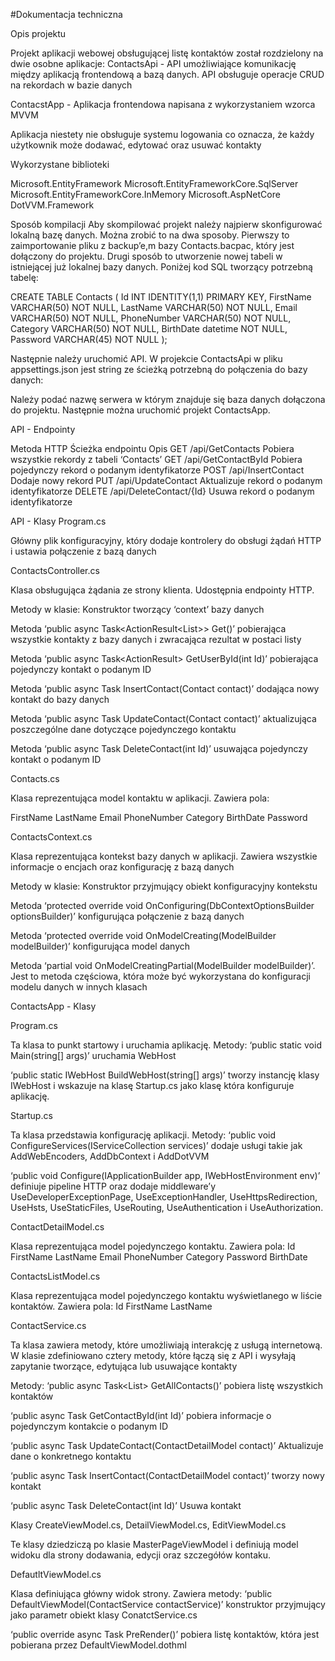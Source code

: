 #Dokumentacja techniczna

Opis projektu

Projekt aplikacji webowej obsługującej listę kontaktów został rozdzielony na dwie osobne aplikacje:
ContactsApi - API umożliwiające komunikację między aplikacją frontendową a bazą danych. API obsługuje operacje CRUD na rekordach w bazie danych

ContacstApp - Aplikacja frontendowa napisana z wykorzystaniem wzorca MVVM

Aplikacja niestety nie obsługuje systemu logowania co oznacza, że każdy użytkownik może dodawać, edytować oraz usuwać kontakty

Wykorzystane biblioteki

Microsoft.EntityFramework
Microsoft.EntityFrameworkCore.SqlServer
Microsoft.EntityFrameworkCore.InMemory
Microsoft.AspNetCore
DotVVM.Framework


Sposób kompilacji
Aby skompilować projekt należy najpierw skonfigurować lokalną bazę danych. Można zrobić to na dwa sposoby. Pierwszy to zaimportowanie pliku z backup’e,m bazy Contacts.bacpac, który jest dołączony do projektu. Drugi sposób to utworzenie nowej tabeli w istniejącej już lokalnej bazy danych. Poniżej kod SQL tworzący potrzebną tabelę:

CREATE TABLE Contacts (
  Id INT IDENTITY(1,1) PRIMARY KEY,
  FirstName VARCHAR(50) NOT NULL,
  LastName VARCHAR(50) NOT NULL,
  Email VARCHAR(50) NOT NULL,
  PhoneNumber VARCHAR(50) NOT NULL,
  Category VARCHAR(50) NOT NULL,
  BirthDate datetime NOT NULL,
  Password VARCHAR(45) NOT NULL
);

Następnie należy uruchomić API. W projekcie ContactsApi w pliku appsettings.json jest string ze ścieżką potrzebną do połączenia do bazy danych:

Należy podać nazwę serwera w którym znajduje się baza danych dołączona do projektu.
Następnie można uruchomić projekt ContactsApp.











API - Endpointy


Metoda HTTP
Ścieżka endpointu
Opis
GET
/api/GetContacts
Pobiera wszystkie rekordy z tabeli ‘Contacts’
GET
/api/GetContactById
Pobiera pojedynczy rekord o podanym identyfikatorze
POST
/api/InsertContact
Dodaje nowy rekord
PUT
/api/UpdateContact
Aktualizuje rekord o podanym identyfikatorze
DELETE
/api/DeleteContact/{Id}
Usuwa rekord o podanym identyfikatorze


API - Klasy
Program.cs

Główny plik konfiguracyjny, który dodaje kontrolery do obsługi żądań HTTP i ustawia połączenie z bazą danych

ContactsController.cs 

Klasa obsługująca żądania ze strony klienta. Udostępnia endpointy HTTP. 

Metody w klasie:
Konstruktor tworzący ‘context’ bazy danych

Metoda ‘public async Task<ActionResult<List<Contact>>> Get()’ pobierająca wszystkie kontakty z bazy danych i zwracająca rezultat w postaci listy

Metoda ‘public async Task<ActionResult<Contact>> GetUserById(int Id)’  pobierająca pojedynczy kontakt o podanym ID

Metoda ‘public async Task<HttpStatusCode> InsertContact(Contact contact)’ dodająca nowy kontakt do bazy danych

Metoda ‘public async Task<HttpStatusCode> UpdateContact(Contact contact)’  aktualizująca poszczególne dane dotyczące pojedynczego kontaktu

Metoda ‘public async Task<HttpStatusCode> DeleteContact(int Id)’ usuwająca pojedynczy kontakt o podanym ID


Contacts.cs 

Klasa reprezentująca model kontaktu w aplikacji. Zawiera pola:

FirstName
LastName
Email
PhoneNumber
Category
BirthDate
Password

ContactsContext.cs 

Klasa reprezentująca kontekst bazy danych w aplikacji. Zawiera wszystkie informacje o encjach oraz konfigurację z bazą danych

Metody w klasie:
Konstruktor przyjmujący obiekt konfiguracyjny kontekstu

Metoda ‘protected override void OnConfiguring(DbContextOptionsBuilder optionsBuilder)’  konfigurująca połączenie z bazą danych

Metoda ‘protected override void OnModelCreating(ModelBuilder modelBuilder)’ konfigurująca model danych

Metoda ‘partial void OnModelCreatingPartial(ModelBuilder modelBuilder)’. Jest to metoda częściowa, która może być wykorzystana do konfiguracji modelu danych w innych klasach


ContactsApp - Klasy

Program.cs 

Ta klasa to punkt startowy i uruchamia aplikację.
Metody:
 ‘public static void Main(string[] args)’ uruchamia WebHost

‘public static IWebHost BuildWebHost(string[] args)’  tworzy instancję klasy IWebHost i wskazuje na klasę Startup.cs jako klasę która konfiguruje aplikację.








Startup.cs
 
Ta klasa przedstawia konfigurację aplikacji. Metody:
‘public void ConfigureServices(IServiceCollection services)’ dodaje usługi takie jak AddWebEncoders, AddDbContext i AddDotVVM

‘public void Configure(IApplicationBuilder app, IWebHostEnvironment env)’  definiuje pipeline HTTP oraz dodaje middleware’y  UseDeveloperExceptionPage, UseExceptionHandler, UseHttpsRedirection, UseHsts, UseStaticFiles, UseRouting, UseAuthentication i UseAuthorization.
	
ContactDetailModel.cs 

Klasa reprezentująca model pojedynczego kontaktu. Zawiera pola:
Id
FirstName
LastName
Email
PhoneNumber
Category
Password
BirthDate

ContactsListModel.cs 

Klasa reprezentująca model pojedynczego kontaktu wyświetlanego w liście kontaktów. Zawiera pola:
Id
FirstName
LastName

ContactService.cs 

Ta klasa zawiera metody, które umożliwiają interakcję z usługą internetową.
W klasie zdefiniowano cztery metody, które łączą się z API i wysyłają zapytanie tworzące, edytująca lub usuwające kontakty

Metody:
‘public async Task<List<ContactsListModel>> GetAllContacts()’  pobiera listę wszystkich kontaktów

‘public async Task<ContactDetailModel> GetContactById(int Id)’ pobiera informacje o pojedynczym kontakcie o podanym ID

‘public async Task UpdateContact(ContactDetailModel contact)’ Aktualizuje dane o konkretnego kontaktu

‘public async Task InsertContact(ContactDetailModel contact)’ tworzy nowy kontakt

‘public async Task DeleteContact(int Id)’ Usuwa kontakt


Klasy CreateViewModel.cs, DetailViewModel.cs, EditViewModel.cs

Te klasy dziedziczą po klasie MasterPageViewModel i definiują model widoku dla strony dodawania, edycji oraz szczegółów kontaku.


DefautltViewModel.cs
 
Klasa definiująca główny widok strony. Zawiera metody:
‘public DefaultViewModel(ContactService contactService)’ konstruktor przyjmujący jako parametr obiekt klasy ConatctService.cs 

‘public override async Task PreRender()’ pobiera listę kontaktów, która jest pobierana przez DefaultViewModel.dothml
